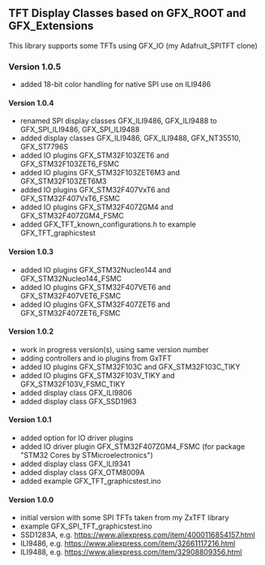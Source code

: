 ## TFT Display Classes based on GFX_ROOT and GFX_Extensions

This library supports some TFTs using GFX_IO (my Adafruit_SPITFT clone)

### Version 1.0.5
- added 18-bit color handling for native SPI use on ILI9486
#### Version 1.0.4
- renamed SPI display classes GFX_ILI9486, GFX_ILI9488 to GFX_SPI_ILI9486, GFX_SPI_ILI9488
- added display classes GFX_ILI9486, GFX_ILI9488, GFX_NT35510, GFX_ST7796S
- added IO plugins GFX_STM32F103ZET6 and GFX_STM32F103ZET6_FSMC
- added IO plugins GFX_STM32F103ZET6M3 and GFX_STM32F103ZET6M3
- added IO plugins GFX_STM32F407VxT6 and GFX_STM32F407VxT6_FSMC
- added IO plugins GFX_STM32F407ZGM4 and GFX_STM32F407ZGM4_FSMC
- added GFX_TFT_known_configurations.h to example GFX_TFT_graphicstest
#### Version 1.0.3
- added IO plugins GFX_STM32Nucleo144 and GFX_STM32Nucleo144_FSMC
- added IO plugins GFX_STM32F407VET6 and GFX_STM32F407VET6_FSMC
- added IO plugins GFX_STM32F407ZET6 and GFX_STM32F407ZET6_FSMC
#### Version 1.0.2
- work in progress version(s), using same version number
- adding controllers and io plugins from GxTFT
- added IO plugins GFX_STM32F103C and GFX_STM32F103C_TIKY
- added IO plugins GFX_STM32F103V_TIKY and GFX_STM32F103V_FSMC_TIKY
- added display class GFX_ILI9806
- added display class GFX_SSD1963
#### Version 1.0.1
- added option for IO driver plugins
- added IO driver plugin GFX_STM32F407ZGM4_FSMC (for package "STM32 Cores by STMicroelectronics")
- added display class GFX_ILI9341
- added display class GFX_OTM8009A
- added example GFX_TFT_graphicstest.ino
#### Version 1.0.0
- initial version with some SPI TFTs taken from my ZxTFT library
- example GFX_SPI_TFT_graphicstest.ino
- SSD1283A, e.g. https://www.aliexpress.com/item/4000116854157.html
- ILI9486, e.g. https://www.aliexpress.com/item/32661117216.html
- ILI9488, e.g. https://www.aliexpress.com/item/32908809356.html